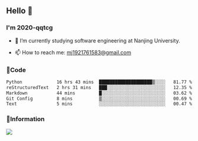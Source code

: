 ## Hello 👋


### I'm 2020-qqtcg

- 🔭 I’m currently studying software engineering at Nanjing University. 
<!-- - 🌱 I’m currently learning MLsys and -->
<!-- - 👯 I’m looking to collaborate on ... -->
<!-- - 🤔 I’m looking for help with ... -->
<!-- - 💬 Ask me about ... -->
- 📫 How to reach me: mj1921761583@gmail.com
<!-- - 😄 Pronouns: ... -->
<!-- - ⚡ Fun fact: ... -->

### 🌱Code
<!--START_SECTION:waka-->

```txt
Python             16 hrs 43 mins  ████████████████████▒░░░░   81.77 %
reStructuredText   2 hrs 31 mins   ███░░░░░░░░░░░░░░░░░░░░░░   12.35 %
Markdown           44 mins         █░░░░░░░░░░░░░░░░░░░░░░░░   03.62 %
Git Config         8 mins          ▒░░░░░░░░░░░░░░░░░░░░░░░░   00.69 %
Text               5 mins          ░░░░░░░░░░░░░░░░░░░░░░░░░   00.47 %
```

<!--END_SECTION:waka-->

### 💬Information
![](https://github-readme-stats.vercel.app/api?username=2020-qqtcg&theme=buefy&hide_border=false)


<!-- <div align="center"> <img src="https://github-readme-activity-graph.vercel.app/graph?username=2020-qqtcg&theme=minimal" /> </div> -->


